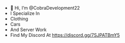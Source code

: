 - 👋 Hi, I’m @CobraDevelopment22
- I Specialize In
- Clothing
- Cars
- And Server Work
- Find My Discord At https://discord.gg/7SJPATBmY5

